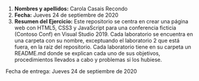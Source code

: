 1. **Nombres y apellidos:** Carola Casais Recondo
2. **Fecha:** Jueves 24 de septiembre de 2020
3. **Resumen del Ejercicio:**
Este repositorio se centra en crear una página web con HTML5, CSS3 y JavaScript para una conferencia ficticia (Contoso Conf) en Visual Studio 2019.
Cada laboratorio se encuentra en una carpeta con su nombre, exceptuando el laboratorio 2 que está fuera, en la raiz del repositorio.
Cada laboratorio tiene en su carpeta un README.md donde se explican cada uno de sus objetivos, procedimientos llevados a cabo y problemas si los hubiese.

Fecha de entrega: Jueves 24 de septiembre de 2020
